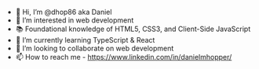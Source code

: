 - 👋 Hi, I’m @dhop86 aka Daniel
- 👀 I’m interested in web development
- 📚 Foundational knowledge of HTML5, CSS3, and Client-Side JavaScript
- 🌱 I’m currently learning TypeScript & React
- 💞️ I’m looking to collaborate on web development
- 📫 How to reach me - https://www.linkedin.com/in/danielmhopper/

<!---
dhop86/dhop86 is a ✨ special ✨ repository because its `README.md` (this file) appears on your GitHub profile.
You can click the Preview link to take a look at your changes.
--->
